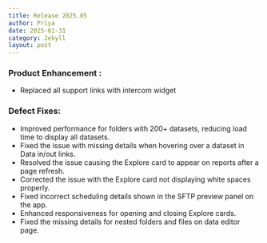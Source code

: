 ```yaml
---
title: Release 2025.05
author: Priya
date: 2025-01-31
category: Jekyll
layout: post
---
```

### Product Enhancement :
* Replaced all support links with intercom widget

### Defect Fixes:
* Improved performance for folders with 200+ datasets, reducing load time to display all datasets.
* Fixed the issue with missing details when hovering over a dataset in Data in/out links.
* Resolved the issue causing the Explore card to appear on reports after a page refresh.
* Corrected the issue with the Explore card not displaying white spaces properly.
* Fixed incorrect scheduling details shown in the SFTP preview panel on the app.
* Enhanced responsiveness for opening and closing Explore cards.
* Fixed the missing details for nested folders and files on data editor page.